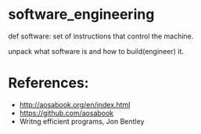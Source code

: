 # software_engineering

def software: set of instructions that control the machine.


unpack what software is and how to build(engineer) it.

# References:
* http://aosabook.org/en/index.html
* https://github.com/aosabook
* Writng efficient programs, Jon Bentley
  

